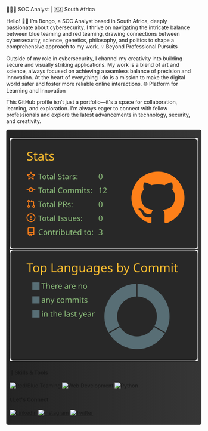 👨🏿‍💻 SOC Analyst | 🇿🇦 South Africa

Hello! 👋🏾 I’m Bongo, a SOC Analyst based in South Africa, deeply passionate about cybersecurity. I thrive on navigating the intricate balance between blue teaming and red teaming, drawing connections between cybersecurity, science, genetics, philosophy, and politics to shape a comprehensive approach to my work.
💡 Beyond Professional Pursuits

Outside of my role in cybersecurity, I channel my creativity into building secure and visually striking applications. My work is a blend of art and science, always focused on achieving a seamless balance of precision and innovation. At the heart of everything I do is a mission to make the digital world safer and foster more reliable online interactions.
🌐 Platform for Learning and Innovation

This GitHub profile isn’t just a portfolio—it's a space for collaboration, learning, and exploration. I'm always eager to connect with fellow professionals and explore the latest advancements in technology, security, and creativity.

<div style="display: flex; flex-direction: column; width: 100%;">

<div style="width: 100%; background: linear-gradient(90deg, rgba(36,36,36,1) 0%, rgba(54,54,54,1) 100%); padding: 10px; border-radius: 5px; margin-bottom: 10px;">

![](https://raw.githubusercontent.com/b0n60/b0n60/master/profile-summary-card-output/gruvbox/3-stats.svg)
![](https://raw.githubusercontent.com/b0n60/b0n60/master/profile-summary-card-output/gruvbox/2-most-commit-language.svg)

#### 🔧 Skills & Tools

![Red/Blue Teaming](https://img.shields.io/badge/Red/Blue%20Teaming-007ACC?style=for-the-badge&logo=teamspeak&logoColor=white)
![Web Development](https://img.shields.io/badge/Web%20Development-E34F26?style=for-the-badge&logo=html5&logoColor=white)
![Python](https://img.shields.io/badge/Python-3776AB?style=for-the-badge&logo=python&logoColor=white)

#### 📞 Let's Connect

[![LinkedIn](https://img.shields.io/badge/LinkedIn-0A66C2?style=for-the-badge&logo=linkedin&logoColor=white)](https://www.linkedin.com/in/bongo-sijora/)
[![Instagram](https://img.shields.io/badge/Instagram-1DA1F2?style=for-the-badge&logo=instagram&logoColor=white)](https://instagram.com/gunz_n_butta.py/)
[![Twitter](https://img.shields.io/badge/Twitter-1DA1F2?style=for-the-badge&logo=twitter&logoColor=white)](https://twitter.com/sudo_bongo?s=09)
